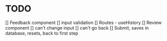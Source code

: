 # TODO

[] Feedback component
    [] input validation
[] Routes - useHistory
[] Review component
    [] can't change input
    [] can't go back
    [] Submit, saves in database, resets, back to first step

